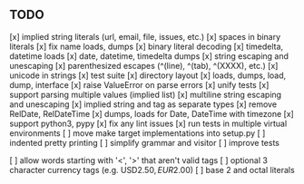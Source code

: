 TODO
----
[x] implied string literals (url, email, file, issues, etc.)
[x] spaces in binary literals
[x] fix name loads, dumps
[x] binary literal decoding
[x] timedelta, datetime loads
[x] date, datetime, timedelta dumps
[x] string escaping and unescaping
[x] parenthesized escapes (^(line), ^(tab), ^(XXXX), etc.)
[x] unicode in strings
[x] test suite
[x] directory layout
[x] loads, dumps, load, dump, interface
[x] raise ValueError on parse errors
[x] unify tests
[x] support parsing multiple values (implied list)
[x] multiline string escaping and unescaping
[x] implied string and tag as separate types
[x] remove RelDate, RelDateTime
[x] dumps, loads for Date, DateTime with timezone
[x] support python3, pypy
[x] fix any lint issues
[x] run tests in multiple virtual environments
[ ] move make target implementations into setup.py
[ ] indented pretty printing
[ ] simplify grammar and visitor
[ ] improve tests 

[ ] allow words starting with '<', '>' that aren't valid tags
[ ] optional 3 character currency tags (e.g. USD$2.50, EUR$2.00)
[ ] base 2 and octal literals
